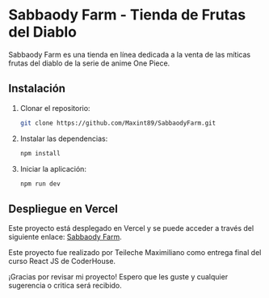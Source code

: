 # Sabbaody Farm - Tienda de Frutas del Diablo

Sabbaody Farm es una tienda en línea dedicada a la venta de las míticas frutas del diablo de la serie de anime One Piece.

## Instalación
1. Clonar el repositorio:
    ```bash
    git clone https://github.com/Maxint89/SabbaodyFarm.git
    ```
2. Instalar las dependencias:
    ```bash
    npm install
    ```
3. Iniciar la aplicación:
    ```bash
    npm run dev
    ```

## Despliegue en Vercel
Este proyecto está desplegado en Vercel y se puede acceder a través del siguiente enlace: [Sabbaody Farm](https://sabbaody-farm.vercel.app/).

Este proyecto fue realizado por Teileche Maximiliano como entrega final del curso React JS de CoderHouse.

¡Gracias por revisar mi proyecto! Espero que les guste y cualquier sugerencia o critica será recibido.
